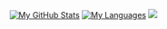 <p align="center">
  <a href="https://jonasfabian.dev/"><img src="https://github-readme-stats.vercel.app/api?username=jonasfabian&show_icons=true&hide=stars" alt="My GitHub Stats" /></a>
  <a href="https://jonasfabian.dev/"><img src="https://github-readme-stats.vercel.app/api/top-langs/?username=jonasfabian&layout=compact" alt="My Languages" /></a>
  <a href="https://jonasfabian.dev/"><img src="https://github-readme-stats.vercel.app/api?username=jonasfabian&show_icons=true&count_private=true" /></a>
</p>

<!--
**jonasfabian/jonasfabian** is a ✨ _special_ ✨ repository because its `README.md` (this file) appears on your GitHub profile.

Here are some ideas to get you started:

- 🔭 I’m currently working on ...
- 🌱 I’m currently learning ...
- 👯 I’m looking to collaborate on ...
- 🤔 I’m looking for help with ...
- 💬 Ask me about ...
- 📫 How to reach me: ...
- 😄 Pronouns: ...
- ⚡ Fun fact: ...
-->
